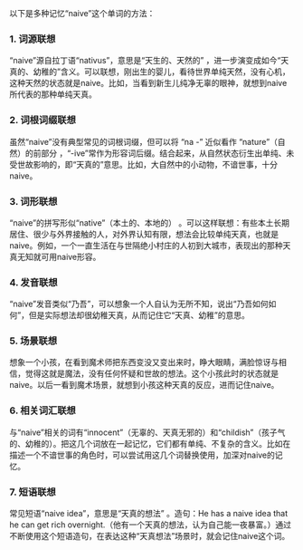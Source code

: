 以下是多种记忆“naive”这个单词的方法：
### 1. 词源联想
“naive”源自拉丁语“nativus”，意思是“天生的、天然的” ，进一步演变成如今“天真的、幼稚的”含义。可以联想，刚出生的婴儿，看待世界单纯天然，没有心机，这种天然的状态就是naive。比如，当看到新生儿纯净无辜的眼神，就想到naive所代表的那种单纯天真。 
### 2. 词根词缀联想 
虽然“naive”没有典型常见的词根词缀，但可以将 “na -” 近似看作 “nature”（自然）的前部分 ，“-ive”常作为形容词后缀。结合起来，从自然状态衍生出单纯、未受世故影响的，即“天真的”意思。比如，大自然中的小动物，不谙世事，十分naive。 
### 3. 词形联想 
“naive”的拼写形似“native”（本土的、本地的） 。可以这样联想：有些本土长期居住、很少与外界接触的人，对外界认知有限，想法会比较单纯天真，也就是naive。例如，一个一直生活在与世隔绝小村庄的人初到大城市，表现出的那种天真无知就可用naive形容。 
### 4. 发音联想 
“naive”发音类似“乃吾”，可以想象一个人自认为无所不知，说出“乃吾如何如何”，但是实际想法却很幼稚天真，从而记住它“天真、幼稚”的意思。
### 5. 场景联想 
想象一个小孩，在看到魔术师把东西变没又变出来时，睁大眼睛，满脸惊讶与相信，觉得这就是魔法，没有任何怀疑和世故的想法。这个小孩此时的状态就是naive。以后一看到魔术场景，就想到小孩这种天真的反应，进而记住naive。 
### 6. 相关词汇联想 
与“naive”相关的词有“innocent”（无辜的、天真无邪的）和“childish”（孩子气的、幼稚的）。把这几个词放在一起记忆，它们都有单纯、不复杂的含义。比如在描述一个不谙世事的角色时，可以尝试用这几个词替换使用，加深对naive的记忆。 
### 7. 短语联想 
常见短语“naive idea”，意思是“天真的想法” 。造句：He has a naive idea that he can get rich overnight.（他有一个天真的想法，认为自己能一夜暴富。）通过不断使用这个短语造句，在表达这种“天真想法”场景时，就会记住naive这个词。 